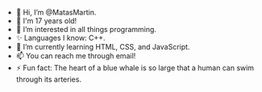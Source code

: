- 👋 Hi, I’m @MatasMartin.
- 💪 I'm 17 years old!
- 👀 I’m interested in all things programming.
- ✨ Languages I know: C++.
- 🌱 I’m currently learning HTML, CSS, and JavaScript.
- 📫 You can reach me through email!
- ⚡ Fun fact: The heart of a blue whale is so large that a human can swim through its arteries.

<!---
MatasMartin/MatasMartin is a ✨ special ✨ repository because its `README.md` (this file) appears on your GitHub profile.
You can click the Preview link to take a look at your changes.
--->
